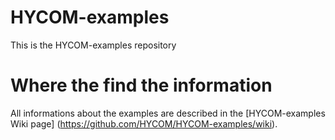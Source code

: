 # HYCOM-examples

This is the HYCOM-examples repository

# Where the find the information

All informations about the examples are described in the [HYCOM-examples Wiki page] (https://github.com/HYCOM/HYCOM-examples/wiki).
